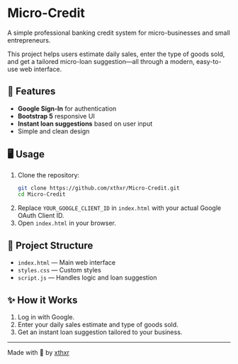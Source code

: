 # Micro-Credit

A simple professional banking credit system for micro-businesses and small entrepreneurs.

This project helps users estimate daily sales, enter the type of goods sold, and get a tailored micro-loan suggestion—all through a modern, easy-to-use web interface.

## 🚀 Features

- **Google Sign-In** for authentication
- **Bootstrap 5** responsive UI
- **Instant loan suggestions** based on user input
- Simple and clean design

## 🖥️ Usage

1. Clone the repository:
   ```bash
   git clone https://github.com/xthxr/Micro-Credit.git
   cd Micro-Credit
   ```
2. Replace `YOUR_GOOGLE_CLIENT_ID` in `index.html` with your actual Google OAuth Client ID.
3. Open `index.html` in your browser.

## 📁 Project Structure

- `index.html` — Main web interface
- `styles.css` — Custom styles
- `script.js` — Handles logic and loan suggestion

## ✨ How it Works

1. Log in with Google.
2. Enter your daily sales estimate and type of goods sold.
3. Get an instant loan suggestion tailored to your business.

---

Made with 💸 by [xthxr](https://github.com/xthxr)
